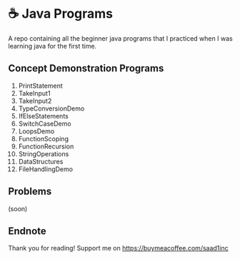 # ☕ Java Programs
A repo containing all the beginner java programs that I practiced when I was learning java for the first time.

## Concept Demonstration Programs

1. PrintStatement  
2. TakeInput1  
3. TakeInput2  
4. TypeConversionDemo  
5. IfElseStatements  
6. SwitchCaseDemo  
7. LoopsDemo  
8. FunctionScoping  
9. FunctionRecursion  
10. StringOperations  
11. DataStructures  
12. FileHandlingDemo

## Problems

(soon)

## Endnote
Thank you for reading!
Support me on https://buymeacoffee.com/saad1inc
